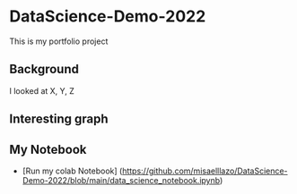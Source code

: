# DataScience-Demo-2022
This is my portfolio project


## Background

I looked at X, Y, Z

## Interesting graph

## My Notebook

* [Run my colab Notebook]  (https://github.com/misaelllazo/DataScience-Demo-2022/blob/main/data_science_notebook.ipynb)
